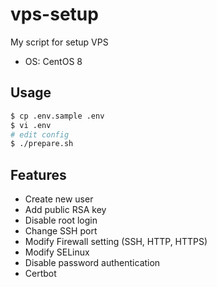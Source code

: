 # vps-setup

My script for setup VPS

- OS: CentOS 8

## Usage

```bash
$ cp .env.sample .env
$ vi .env
# edit config
$ ./prepare.sh
```

## Features

- Create new user
- Add public RSA key
- Disable root login
- Change SSH port
- Modify Firewall setting (SSH, HTTP, HTTPS)
- Modify SELinux
- Disable password authentication
- Certbot
